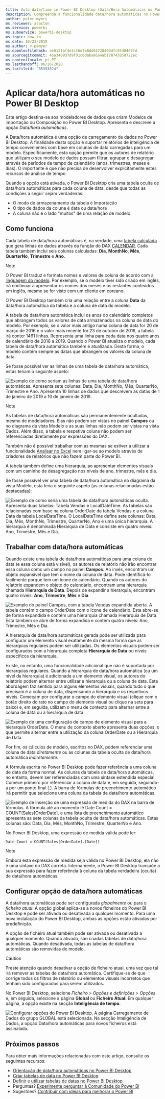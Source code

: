 ```yaml
---
title: Auto date/time in Power BI Desktop (Data/Hora Automáticas no Power BI Desktop)
description: Compreenda a funcionalidade data/hora automáticas no Power BI Desktop.
author: peter-myers
ms.reviewer: asaxton
ms.service: powerbi
ms.subservice: powerbi-desktop
ms.topic: how-to
ms.date: 10/23/2019
ms.author: v-pemyer
ms.openlocfilehash: ae8121af4e3c16e7e8dd047284034fc95d0403fd
ms.sourcegitcommit: 46a340937d9f01c6daba86a4ab178743858722ec
ms.contentlocale: pt-PT
ms.lasthandoff: 06/26/2020
ms.locfileid: "85393824"
---
```

# <a name="apply-auto-datetime-in-power-bi-desktop"></a>Aplicar data/hora automáticas no Power BI Desktop

Este artigo destina-se aos modeladores de dados que criam Modelos de importação ou Composição no Power BI Desktop. Apresenta e descreve a opção _Data/hora automáticas_.

A Data/hora automática é uma opção de carregamento de dados no Power BI Desktop. A finalidade desta opção é suportar relatórios de inteligência de tempo convenientes com base em colunas de data carregadas para um modelo. Especificamente, esta opção permite que os autores de relatório que utilizam o seu modelo de dados possam filtrar, agrupar e desagregar através de períodos de tempo de calendário (anos, trimestres, meses e dias). O importante é que não precisa de desenvolver explicitamente estes recursos de análise de tempo.

Quando a opção está ativada, o Power BI Desktop cria uma tabela oculta de data/hora automáticas para cada coluna de data, desde que todas as condições a seguir sejam verdadeiras:

- O modo de armazenamento da tabela é Importação
- O tipo de dados da coluna é data ou data/hora
- A coluna não é o lado "muitos" de uma relação de modelo

## <a name="how-it-works"></a>Como funciona

Cada tabela de data/hora automáticas é, na verdade, uma [tabela calculada](desktop-calculated-tables.md) que gera linhas de dados através da função do DAX [CALENDAR](/dax/calendar-function-dax). Cada tabela também inclui seis colunas calculadas: **Dia**, **MonthNo**, **Mês**, **QuarterNo**, **Trimestre** e **Ano**.

> [!NOTE]
> O Power BI traduz e formata nomes e valores de coluna de acordo com a [linguagem do modelo](../fundamentals/supported-languages-countries-regions.md#choose-the-language-for-the-model-in-power-bi-desktop). Por exemplo, se o modelo tiver sido criado em inglês, irá continuar a apresentar os nomes dos meses e os restantes conteúdos em inglês, mesmo se for visto com um cliente em coreano.

O Power BI Desktop também cria uma relação entre a coluna **Data** da data/hora automática da tabela e a coluna de data do modelo.

A tabela de data/hora automática inclui os anos do calendário completos que abrangem todos os valores de data armazenados na coluna de data do modelo. Por exemplo, se o valor mais antigo numa coluna de data for 20 de março de 2016 e o valor mais recente for 23 de outubro de 2019, a tabela irá conter 1461 linhas. Representa uma linha para cada data nos quatro anos de calendário de 2016 a 2019. Quando o Power BI atualiza o modelo, cada tabela de data/hora automática também é atualizada. Desta forma, o modelo contém sempre as datas que abrangem os valores da coluna de data.

Se fosse possível ver as linhas de uma tabela de data/hora automática, estas teriam o seguinte aspeto:

![Exemplo de como seriam as linhas de uma tabela de data/hora automáticas. Apresenta sete colunas: Data, Dia, MonthNo, Mês, QuarterNo, Trimestre e Ano. Apresenta 10 linhas de dados que descrevem as datas de 1 de janeiro de 2019 a 10 de janeiro de 2019.](media/desktop-auto-date-time/auto-date-time-hidden-table-example-rows.png)

> [!NOTE]
> As tabelas de data/hora automáticas são permanentemente ocultadas, mesmo de modeladores. Elas não podem ser vistas no painel **Campos** ou no diagrama da vista Modelo e as suas linhas não podem ser vistas na vista Dados. Além disso, a tabela e respetiva coluna não podem ser referenciadas diretamente por expressões do DAX.
>
> Também não é possível trabalhar com as mesmas se estiver a utilizar a funcionalidade [Analisar no Excel](../collaborate-share/service-analyze-in-excel.md) nem ligar-se ao modelo através de criadores de relatórios que não fazem parte do Power BI.

A tabela também define uma hierarquia, ao apresentar elementos visuais com um caminho de desagregação nos níveis de ano, trimestre, mês e dia.

Se fosse possível ver uma tabela de data/hora automática no diagrama da vista Modelo, esta teria o seguinte aspeto (as colunas relacionadas estão destacadas):

![Exemplo de como seria uma tabela de data/hora automáticas oculta. Apresenta duas tabelas: Tabela Vendas e LocalDateTime. As tabelas são relacionadas com base na coluna OrderDate da tabela Vendas e a coluna Data da tabela LocalDateTime. O LocalDateTime define sete colunas: Data, Dia, Mês, MonthNo, Trimestre, QuarterNo, Ano e uma única hierarquia. A hierarquia é denominada Hierarquia de Data e consiste em quatro níveis: Ano, Trimestre, Mês e Dia.](media/desktop-auto-date-time/auto-date-time-hidden-table-example-diagram.png)

## <a name="work-with-auto-datetime"></a>Trabalhar com data/hora automáticas

Quando existe uma tabela de data/hora automáticas para uma coluna de data (e essa coluna está visível), os autores de relatório não irão encontrar essa coluna como um campo no painel **Campos**. Ao invés, encontram um objeto expansível que tem o nome da coluna de data. Pode identificá-lo facilmente porque tem um ícone de calendário. Quando os autores do relatório expandem o objeto do calendário, encontram uma hierarquia chamada **Hierarquia de Data**. Depois de expandir a hierarquia, encontram quatro níveis: **Ano**, **Trimestre**, **Mês** e **Dia**.

![Exemplo do painel Campos, com a tabela Vendas expandida aberta. A tabela contém o campo OrderDate com o ícone de calendário. Esta abre-se de forma expandida e contém uma hierarquia chamada Hierarquia de Data. Esta também se abre de forma expandida e contém quatro níveis: Ano, Trimestre, Mês e Dia.](media/desktop-auto-date-time/auto-date-time-fields-pane-example.png)

A hierarquia de data/hora automáticas gerada pode ser utilizada para configurar um elemento visual exatamente da mesma forma que as hierarquias regulares podem ser utilizadas. Os elementos visuais podem ser configurados com a hierarquia completa **Hierarquia de Data** ou níveis específicos da hierarquia.

Existe, no entanto, uma funcionalidade adicional que não é suportada por hierarquias regulares. Quando a hierarquia de data/hora automática (ou um nível da hierarquia) é adicionada a um elemento visual, os autores do relatório podem alternar entre utilizar a hierarquia ou a coluna de data. Esta abordagem faz sentido para alguns elementos visuais, quando tudo o que precisam é a coluna de data, dispensando a hierarquia e os respetivos níveis. Começam por configurar o campo do elemento visual (clique com o botão direito do rato no campo do elemento visual ou clique na seta para baixo) e, em seguida, utilizam o menu de contexto para alternar entre a coluna de data ou a hierarquia de data.

![Exemplo de uma configuração de campo de elemento visual para a hierarquia OrderDate. O menu de contexto aberto apresenta duas opções, o que permite alternar entre a utilização da coluna OrderDate ou a Hierarquia de Data.](media/desktop-auto-date-time/auto-date-time-configure-visuals-fields.png)

Por fim, os cálculos de modelo, escritos no DAX, podem referenciar uma coluna de data _diretamente_ ou as colunas da tabela oculta de data/hora automática _indiretamente_.

A fórmula escrita no Power BI Desktop pode fazer referência a uma coluna de data da forma normal. As colunas da tabela de data/hora automáticas, no entanto, devem ser referenciadas com uma sintaxe estendida especial. Comece primeiro por referenciar a coluna de data e, em seguida, seguindo-a por um ponto final (.). A barra de fórmulas de preenchimento automático irá permitir que selecione uma coluna da tabela de data/hora automáticas.

![Exemplo de inserção de uma expressão de medida do DAX na barra de fórmulas. A fórmula até ao momento lê Date Count = COUNT(Sales[OrderDate]. e uma lista de preenchimento automático apresenta as sete colunas da tabela oculta de data/hora automáticas. Estas colunas são: Data, Dia, Mês, MonthNo, Trimestre, QuarterNo e Ano.](media/desktop-auto-date-time/auto-date-time-dax-auto-complete.png)

No Power BI Desktop, uma expressão de medida válida pode ler:

```dax
Date Count = COUNT(Sales[OrderDate].[Date])
```

> [!NOTE]
> Embora esta expressão de medida seja válida no Power BI Desktop, ela não é uma sintaxe do DAX correta. Internamente, o Power BI Desktop transpõe a sua expressão para fazer referência à coluna da tabela verdadeira (oculta) de data/hora automáticas.

## <a name="configure-auto-datetime-option"></a>Configurar opção de data/hora automáticas

A data/hora automáticas pode ser configurada _globalmente_ ou para o _ficheiro atual_. A opção global aplica-se a novos ficheiros do Power BI Desktop e pode ser ativada ou desativada a qualquer momento. Para uma nova instalação do Power BI Desktop, ambas as opções estão ativadas por predefinição.

A opção de ficheiro atual também pode ser ativada ou desativada a qualquer momento. Quando ativada, são criadas tabelas de data/hora automáticas. Quando desativada, todas as tabelas de data/hora automáticas são removidas do modelo.

> [!CAUTION]
> Preste atenção quando desativar a opção de ficheiro atual, uma vez que tal irá remover as tabelas de data/hora automática. Certifique-se de que corrige todos os filtros de relatório ou elementos visuais incorretos que tenham sido configurados para serem utilizados.

No Power BI Desktop, selecione _Ficheiro > Opções e definições > Opções_ e, em seguida, selecione a página **Global** ou **Ficheiro Atual**. Em qualquer página, a opção existe na secção **Inteligência de tempo**.

![Configurar opções do Power BI Desktop. A página Carregamento de Dados do grupo GLOBAL está selecionada. Na secção Inteligência de Dados, a opção Data/hora automáticas para novos ficheiros está assinalada.](media/desktop-auto-date-time/auto-date-time-configure-global-options.png)

## <a name="next-steps"></a>Próximos passos

Para obter mais informações relacionadas com este artigo, consulte os seguintes recursos:

- [Orientação de data/hora automáticas no Power BI Desktop](../guidance/auto-date-time.md)
- [Criar tabelas de data no Power BI Desktop](../guidance/model-date-tables.md)
- [Definir e utilizar tabelas de datas no Power BI Desktop](desktop-date-tables.md)
- Perguntas? [Experimente perguntar à Comunidade do Power BI](https://community.powerbi.com/)
- Sugestões? [Contribuir com ideias para melhorar o Power BI](https://ideas.powerbi.com/)
